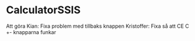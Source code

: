 # CalculatorSSIS
Att göra
Kian: Fixa problem med tillbaks knappen
Kristoffer: Fixa så att CE C +- knapparna funkar
